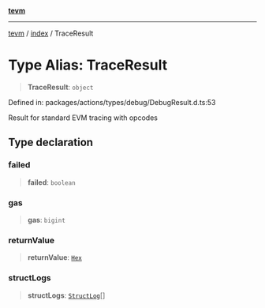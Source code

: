 [**tevm**](../../README.md)

***

[tevm](../../modules.md) / [index](../README.md) / TraceResult

# Type Alias: TraceResult

> **TraceResult**: `object`

Defined in: packages/actions/types/debug/DebugResult.d.ts:53

Result for standard EVM tracing with opcodes

## Type declaration

### failed

> **failed**: `boolean`

### gas

> **gas**: `bigint`

### returnValue

> **returnValue**: [`Hex`](../../actions/type-aliases/Hex.md)

### structLogs

> **structLogs**: [`StructLog`](../../actions/type-aliases/StructLog.md)[]
